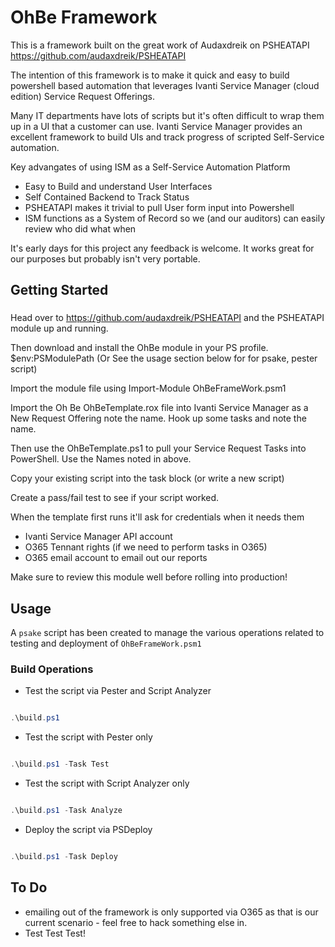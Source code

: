 # OhBe Framework

This is a framework built on the great work of Audaxdreik on PSHEATAPI https://github.com/audaxdreik/PSHEATAPI

The intention of this framework is to make it quick and easy to build powershell based automation that leverages
Ivanti Service Manager (cloud edition) Service Request Offerings.

Many IT departments have lots of scripts but it's often difficult to wrap them up in a UI that a customer can use.
Ivanti Service Manager provides an excellent framework to build UIs and track progress of scripted Self-Service automation.

Key advangates of using ISM as a Self-Service Automation Platform
* Easy to Build and understand User Interfaces
* Self Contained Backend to Track Status
* PSHEATAPI makes it trivial to pull User form input into Powershell
* ISM functions as a System of Record so we (and our auditors) can easily review who did what when 

It's early days for this project any feedback is welcome. It works great for our purposes but probably isn't very portable.

## Getting Started

###
Head over to https://github.com/audaxdreik/PSHEATAPI and the PSHEATAPI module up and running.

Then download and install the OhBe module in your PS profile. $env:PSModulePath (Or See the usage section below for for psake, pester script)

Import the module file using Import-Module OhBeFrameWork.psm1

Import the Oh Be OhBeTemplate.rox file into Ivanti Service Manager as a New Request Offering note the name. Hook up some tasks and note the name.

Then use the OhBeTemplate.ps1 to pull your Service Request Tasks into PowerShell. Use the Names noted in above.

Copy your existing script into the task block (or write a new script)

Create a pass/fail test to see if your script worked.

When the template first runs it'll ask for credentials when it needs them
* Ivanti Service Manager API account
* O365 Tennant rights (if we need to perform tasks in O365)
* O365 email account to email out our reports

Make sure to review this module well before rolling into production!


## Usage

A ```psake``` script has been created to manage the various operations related to testing and deployment of ```OhBeFrameWork.psm1```

### Build Operations


* Test the script via Pester and Script Analyzer  
```powershell

.\build.ps1
```
    
* Test the script with Pester only  
```powershell

.\build.ps1 -Task Test
```
    
* Test the script with Script Analyzer only  
```powershell

.\build.ps1 -Task Analyze
```
    
* Deploy the script via PSDeploy  
```powershell

.\build.ps1 -Task Deploy
```


## To Do
* emailing out of the framework is only supported via O365 as that is our current scenario - feel free to hack something else in.
* Test Test Test!